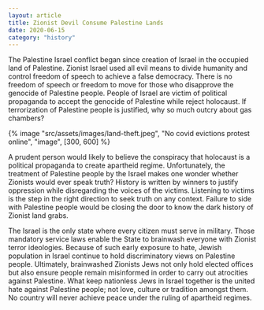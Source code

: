 ```yaml
---
layout: article
title: Zionist Devil Consume Palestine Lands
date: 2020-06-15
category: "history"
---
```


The Palestine Israel conflict began since creation of Israel in the occupied land of Palestine. Zionist Israel used all evil means to divide humanity and control freedom of speech to achieve a false democracy. There is no freedom of speech or freedom to move for those who disapprove the genocide of Palestine people. People of Israel are victim of political propaganda to accept the genocide of Palestine while reject holocaust. If terrorization of Palestine people is justified, why so much outcry about gas chambers?

<!-- excerpt -->

{% image "src/assets/images/land-theft.jpeg", "No covid evictions protest online", "image", [300, 600] %}

A prudent person would likely to believe the conspiracy that holocaust is a political propaganda to create apartheid regime. Unfortunately, the treatment of Palestine people by the Israel makes one wonder whether Zionists would ever speak truth? History is written by winners to justify oppression while disregarding the voices of the victims. Listening to victims is the step in the right direction to seek truth on any context. Failure to side with Palestine people would be closing the door to know the dark history of Zionist land grabs.

The Israel is the only state where every citizen must serve in military. Those mandatory service laws enable the State to brainwash everyone with Zionist terror ideologies. Because of such early exposure to hate, Jewish population in Israel continue to hold discriminatory views on Palestine people. Ultimately, brainwashed Zionists Jews not only hold elected offices but also ensure people remain misinformed in order to carry out atrocities against Palestine. What keep nationless Jews in Israel together is the united hate against Palestine people; not love, culture or tradition amongst them. No country will never achieve peace under the ruling of apartheid regimes.
